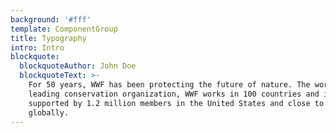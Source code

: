 ```yaml
---
background: '#fff'
template: ComponentGroup
title: Typography
intro: Intro
blockquote:
  blockquoteAuthor: John Doe
  blockquoteText: >-
    For 50 years, WWF has been protecting the future of nature. The world's
    leading conservation organization, WWF works in 100 countries and is
    supported by 1.2 million members in the United States and close to 5 million
    globally.
---
```


